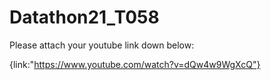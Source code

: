 # Datathon21_T058

Please attach your youtube link down below:

{link:"https://www.youtube.com/watch?v=dQw4w9WgXcQ"}
